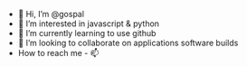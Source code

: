- 👋 Hi, I’m @gospal
- 👀 I’m interested in javascript & python 
- 🌱 I’m currently learning to use github
- 💞️ I’m looking to collaborate on applications software builds
- How to reach me - 📫
